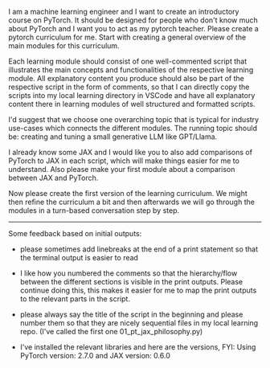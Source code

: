 I am a machine learning engineer and I want to create an introductory course on PyTorch. It should be designed for people who don't know much about PyTorch and I want you to act as my pytorch teacher. Please create a pytorch curriculum for me. Start with creating a general overview of the main modules for this curriculum.

Each learning module should consist of one well-commented script that illustrates the main concepts and functionalities of the respective learning module. All explanatory content you produce should also be part of the respective script in the form of comments, so that I can directly copy the scripts into my local learning directory in VSCode and have all explanatory content there in learning modules of well structured and formatted scripts.

I'd suggest that we choose one overarching topic that is typical for industry use-cases which connects the different modules. The running topic should be: creating and tuning a small generative LLM like GPT/Llama.

I already know some JAX and I would like you to also add comparisons of PyTorch to JAX in each script, which will make things easier for me to understand. Also please make your first module about a comparison between JAX and PyTorch.

Now please create the first version of the learning curriculum. We might then refine the curriculum a bit and then afterwards we will go through the modules in a turn-based conversation step by step. 

---
Some feedback based on initial outputs:

- please sometimes add linebreaks at the end of a print statement so that the terminal output is easier to read

- I like how you numbered the comments so that the hierarchy/flow between the different sections is visible in the print outputs. Please continue doing this, this makes it easier for me to map the print outputs to the relevant parts in the script.

- please always say the title of the script in the beginning and please number them so that they are nicely sequential files in my local learning repo. (I've called the first one 01_pt_jax_philosophy.py)

- I've installed the relevant libraries and here are the versions, FYI: Using PyTorch version: 2.7.0 and JAX version: 0.6.0 